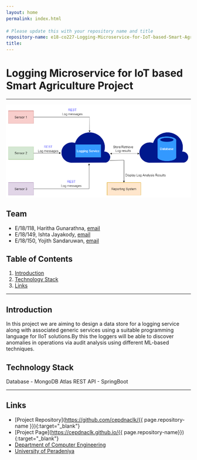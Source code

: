 ```yaml
---
layout: home
permalink: index.html

# Please update this with your repository name and title
repository-name: e18-co227-Logging-Microservice-for-IoT-based-Smart-Agriculture-Project
title:
---
```


[comment]: # "This is the standard layout for the project, but you can clean this and use your own template"

# Logging Microservice for IoT based Smart Agriculture Project

---
![SA](./images/SA.png)


## Team
-  E/18/118, Haritha Gunarathna, [email](mailto:e18118@eng.pdn.ac.lk)
-  E/18/149, Ishta Jayakody, [email](mailto:e18149@eng.pdn.ac.lk)
-  E/18/150, Yojith Sandaruwan, [email](mailto:e18150@eng.pdn.ac.lk)

## Table of Contents
1. [Introduction](#introduction)
2. [Technology Stack](#technology_stack)
3. [Links](#links)

---

## Introduction

In this project we are aiming to design a data store for a logging service along with associated generic services using a suitable programming language for IIoT solutions.By this the loggers will be able to discover anomalies in operations via audit analysis using different ML-based techniques. 

## Technology Stack

Database - MongoDB Atlas
REST API - SpringBoot

---

## Links

- [Project Repository](https://github.com/cepdnaclk/{{ page.repository-name }}){:target="_blank"}
- [Project Page](https://cepdnaclk.github.io/{{ page.repository-name}}){:target="_blank"}
- [Department of Computer Engineering](http://www.ce.pdn.ac.lk/)
- [University of Peradeniya](https://eng.pdn.ac.lk/)


[//]: # (Please refer this to learn more about Markdown syntax)
[//]: # (https://github.com/adam-p/markdown-here/wiki/Markdown-Cheatsheet)
